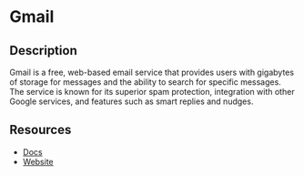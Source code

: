 # Gmail

## Description
Gmail is a free, web-based email service that provides users with gigabytes of storage for messages and the ability to search for specific messages. The service is known for its superior spam protection, integration with other Google services, and features such as smart replies and nudges.

## Resources
* [Docs](https://developers.google.com/gmail/api/reference/rest)
* [Website](gmail.com)